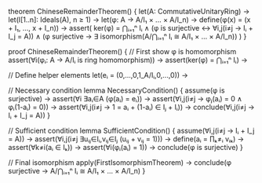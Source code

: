 theorem ChineseRemainderTheorem() {
  let(A: CommutativeUnitaryRing) →
  let(I[1..n]: Ideals(A), n ≥ 1) →
  let(φ: A → A/I₁ × ... × A/I_n) →
  define(φ(x) = (x + I₁, ..., x + I_n)) →
  assert(
    ker(φ) = ⋂ᵢ₌₁ⁿ Iᵢ ∧
    (φ is surjective ↔ ∀i,j(i≠j → Iᵢ + I_j = A)) ∧
    (φ surjective → ∃ isomorphism(A/⋂ᵢ₌₁ⁿ Iᵢ ≅ A/I₁ × ... × A/I_n))
  )
}

proof ChineseRemainderTheorem() {
  // First show φ is homomorphism
  assert(∀i(φᵢ: A → A/Iᵢ is ring homomorphism)) →
  assert(ker(φ) = ⋂ᵢ₌₁ⁿ Iᵢ) →
  
  // Define helper elements
  let(eᵢ = (0,...,0,1_A/Iᵢ,0,...,0)) →

  // Necessary condition
  lemma NecessaryCondition() {
    assume(φ is surjective) →
    assert(∀i ∃aᵢ∈A (φ(aᵢ) = eᵢ)) →
    assert(∀i,j(i≠j → φⱼ(aᵢ) = 0 ∧ φᵢ(1-aᵢ) = 0)) →
    assert(∀i,j(i≠j → 1 = aᵢ + (1-aᵢ) ∈ Iⱼ + Iᵢ)) →
    conclude(∀i,j(i≠j → Iᵢ + I_j = A))
  }

  // Sufficient condition
  lemma SufficientCondition() {
    assume(∀i,j(i≠j → Iᵢ + I_j = A)) →
    assert(∀i,j(i≠j ∃uᵢⱼ∈Iᵢ,vᵢⱼ∈Iⱼ (uᵢⱼ + vᵢⱼ = 1))) →
    define(aᵢ = ∏ₖ≠ᵢ vᵢₖ) →
    assert(∀k≠i(aᵢ ∈ Iₖ)) →
    assert(∀i(φᵢ(aᵢ) = 1)) →
    conclude(φ is surjective)
  }

  // Final isomorphism
  apply(FirstIsomorphismTheorem) →
  conclude(φ surjective → A/⋂ᵢ₌₁ⁿ Iᵢ ≅ A/I₁ × ... × A/I_n)
}